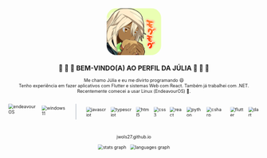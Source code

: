 <svg fill="none" viewBox="0 0 800 800" width="800" height="800" xmlns="http://www.w3.org/2000/svg">
  <foreignObject width="100%" height="100%">
    <div xmlns="http://www.w3.org/1999/xhtml">

<link rel="stylesheet" type='text/css' href="https://cdn.jsdelivr.net/gh/devicons/devicon@latest/devicon.min.css" />
<link rel="stylesheet" type='text/css' href="https://www.nerdfonts.com/assets/css/webfont.css" />

###

<div align="center">
	<img align="center" height="150" src="burg.png" style="border-radius: 32px" title="Ramlethal Valentine aproveitando um hambúrguer" />
	<h2>🦈 🐸 🦈 BEM-VINDO(A) AO PERFIL DA JÚLIA 🦈 🐸 🦈</h2>
</div>

<div align="center" style="margin-bottom:10px">
Me chamo Júlia e eu me divirto programando 😄
<br/>
Tenho experiência em fazer aplicativos com Flutter e sistemas Web com React. Também já trabalhei com .NET.
<br/>
Recentemente comecei a usar Linux (EndeavourOS) 🐧.
</div>

<img height="20"/>

<div style="display:flex; gap: 32px; justify-content:center; align-items:center">
<div style="display:flex; gap: 16px; align-items:center; padding-right:32px; border-right:1px solid lightslategray">
	<img src="https://raw.githubusercontent.com/endeavouros-team/Branding/refs/heads/main/icons/EndeavourOS-icon.png" height="50" alt="endeavourOS" title="EndeavourOS" />
	<img src="https://cdn.jsdelivr.net/gh/devicons/devicon@latest/icons/windows11/windows11-original.svg" height="40" alt="windows 11" title="Windows 11" />
</div>

<div style="display:flex; gap: 12px;">
  <img src="https://cdn.jsdelivr.net/gh/devicons/devicon/icons/javascript/javascript-original.svg" height="30" alt="javascript" title="JavaScript" />
  <img src="https://cdn.jsdelivr.net/gh/devicons/devicon/icons/typescript/typescript-original.svg" height="30" alt="typescript" title="TypeScript" />
  <img src="https://cdn.jsdelivr.net/gh/devicons/devicon/icons/html5/html5-original.svg" height="30" alt="html5" title="HTML5" />
  <img src="https://cdn.jsdelivr.net/gh/devicons/devicon/icons/css3/css3-original.svg" height="30" alt="css3" title="CSS3" />
  <img src="https://cdn.jsdelivr.net/gh/devicons/devicon/icons/react/react-original.svg" height="30" alt="react" title="React" />
  <img src="https://cdn.jsdelivr.net/gh/devicons/devicon/icons/python/python-original.svg" height="30" alt="python" title="Python" />
  <img src="https://cdn.jsdelivr.net/gh/devicons/devicon/icons/csharp/csharp-original.svg" height="30" alt="csharp" title="C#" />
  <i class="devicon-dotnetcore-plain" style="font-size:30px" alt="dotnet core" title=".NET Core"></i>
  <img src="https://cdn.jsdelivr.net/gh/devicons/devicon@latest/icons/flutter/flutter-original.svg" height="30" alt="flutter" title="Flutter" />
   <img src="https://cdn.jsdelivr.net/gh/devicons/devicon@latest/icons/dart/dart-original.svg" height="30" alt="dart" title="Dart" />
</div>
</div>

<img height="20"/>

###

<div align="center">
<a href="https://jwols27.github.io/" target="_blank" style="text-decoration: none;">jwols27.github.io</a>
</div>

<div style="display:flex; gap: 16px; justify-content:center; font-size:50px">
  <a href="https://linkedin.com/in/júlia-patricia-wolschick-a22699261" target="_blank" title="LinkedIn">
  	<i class="nf nf-dev-linkedin"></i>      
  </a>
  <a href="mailto:juliapwols@gmail.com" target="_blank" title="juliapwols@gmail.com">
  	<i class="nf nf-md-email_box"></i>
  </a>
  <a href="https://codeberg.org/jwols27" target="_blank" title="Codeberg" style="text-decoration: none;">
  	<i class="nf nf-linux-codeberg"></i>
  </a>
</div>

<br/>

<div style="display:flex; gap: 12px; justify-content:center">
  <img src="https://github-readme-stats.vercel.app/api?username=jwols27&card_width=350&hide_rank=true&show_icons=true&include_all_commits=true&count_private=true&locale=pt-br&theme=shades-of-purple&custom_title=Estatísticas - Github" height="150" alt="stats graph"  />
  <img src="https://github-readme-stats.vercel.app/api/top-langs?username=jwols27&locale=pt-br&layout=compact&card_width=320&langs_count=6&theme=shades-of-purple" height="150" alt="languages graph"  />
</div>
</div>
</foreignObject>
</svg>